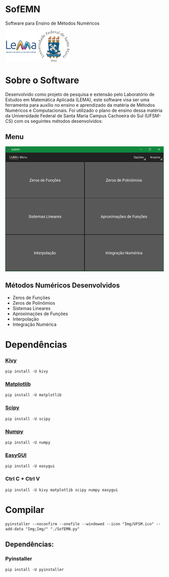 # SofEMN
Software para Ensino de Métodos Numéricos

<a href="https://www.ufsm.br/laboratorios/lema"><img src="./Img/LEMA.png" height="100"></a>
<img src="./Img/UFSM.png" height="100">

# Sobre o Software
Desenvolvido como projeto de pesquisa e extensão pelo Laboratório de Estudos em Matemática Aplicada (LEMA), este software visa ser uma ferramenta para auxílio no ensino e aprendizado da matéria de Métodos Numéricos e Computacionais. Foi utilizado o plano de ensino dessa matéria da Universidade Federal de Santa Maria Campus Cachoeira do Sul (UFSM-CS) com os seguintes métodos desenvolvidos:

## Menu
<img src="./Img/Prints/Menu.png">

## Métodos Numéricos Desenvolvidos
- Zeros de Funções
- Zeros de Polinômios
- Sistemas Lineares
- Aproximações de Funções
- Interpolação
- Integração Numérica

# Dependências
### <a href="https://kivy.org/#home">Kivy</a>
```
pip install -U kivy
```
### <a href="https://matplotlib.org/stable/index.html">Matplotlib</a>
```
pip install -U matplotlib
```
### <a href="https://www.scipy.org">Scipy</a>
```
pip install -U scipy
```
### <a href="https://numpy.org">Numpy</a>
```
pip install -U numpy
```
### <a href="https://github.com/robertlugg/easygui">EasyGUI</a>
```
pip install -U easygui
```
### Ctrl C + Ctrl V
```
pip install -U kivy matplotlib scipy numpy easygui
```
# Compilar
```
pyinstaller --noconfirm --onefile --windowed --icon "Img/UFSM.ico" --add-data "Img;Img/" "./SofEMN.py"
```
## Dependências:
### <a herf="https://www.pyinstaller.org/">Pyinstaller</a>
```
pip install -U pyinstaller
```